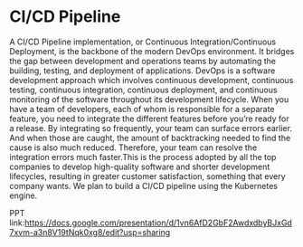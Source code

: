 # CI/CD Pipeline
A CI/CD Pipeline implementation, or Continuous Integration/Continuous Deployment, is the backbone of the modern DevOps environment. It bridges the gap between development and operations teams by automating the building, testing, and deployment of applications. DevOps is a software development approach which involves continuous development, continuous testing, continuous integration, continuous deployment, and continuous monitoring of the software throughout its development lifecycle. When you have a team of developers, each of whom is responsible for a separate feature, you need to integrate the different features before you’re ready for a release. By integrating so frequently, your team can surface errors earlier. And when those are caught, the amount of backtracking needed to find the cause is also much reduced. Therefore, your team can resolve the integration errors much faster.This is the process adopted by all the top companies to develop high-quality software and shorter development lifecycles, resulting in greater customer satisfaction, something that every company wants. 
We plan to build a CI/CD pipeline using the Kubernetes engine.

PPT link:https://docs.google.com/presentation/d/1vn6AfD2GbF2AwdxdbyBJxGd7xvm-a3n8V19tNqk0xg8/edit?usp=sharing
